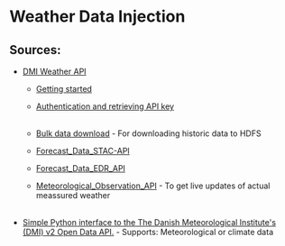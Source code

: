 # Weather Data Injection

## Sources:
- [DMI Weather API](https://opendatadocs.dmi.govcloud.dk/DMIOpenData)
    - [Getting started](https://opendatadocs.dmi.govcloud.dk/Getting_Started)
    - [Authentication and retrieving API key](https://opendatadocs.dmi.govcloud.dk/Authentication)
    </br></br>

    - [Bulk data download](https://opendatadocs.dmi.govcloud.dk/Download) - For downloading historic data to HDFS
    - [Forecast_Data_STAC-API](https://opendatadocs.dmi.govcloud.dk/APIs/Forecast_Data_STAC-API)
    - [Forecast_Data_EDR_API](https://opendatadocs.dmi.govcloud.dk/en/APIs/Forecast_Data_EDR_API)
    - [Meteorological_Observation_API](https://opendatadocs.dmi.govcloud.dk/APIs/Meteorological_Observation_API) - To get live updates of actual meassured weather
</br></br>
- [Simple Python interface to the The Danish Meteorological Institute's (DMI) v2 Open Data API.](https://github.com/LasseRegin/dmi-open-data) - Supports: Meteorological or climate data


